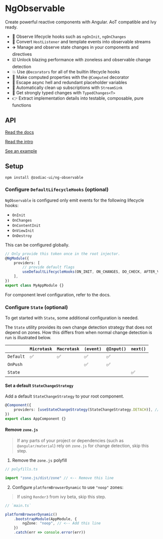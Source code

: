 # NgObservable

Create powerful reactive components with Angular. AoT compatible and Ivy ready.

-   🚀 Observe lifecycle hooks such as `ngOnInit`, `ngOnChanges`
-   🎉 Convert `HostListener` and template events into observable streams
-   ✈️ Manage and observe state changes in your components and directives
-   ☑️ Unlock blazing performance with zoneless and observable change detection
-   💥 Use `@Decorators` for all of the builtin lifecycle hooks
-   🍷 Make computed properties with the `@Computed` decorator
-   🚫 Escape async hell and redundant placeholder variables
-   🚮 Automatically clean up subscriptions with `StreamSink`
-   🎈 Get strongly typed changes with `TypedChanges<T>`
-   👉 Extract implementation details into testable, composable, pure functions

## API

[Read the docs](https://zodiac-team.gitbook.io/ng-observable/libs/ng-observable/docs/api)

[Read the intro](https://dev.to/michaelmuscat/create-observable-angular-components-with-ngobservable-2424)

[See an example](https://zodiac-team.gitbook.io/ng-observable/libs/ng-observable/docs/example)

## Setup

```
npm install @zodiac-ui/ng-observable
```

### Configure `DefaultLifecycleHooks` (optional)

`NgObservable` is configured only emit events for the following lifecycle hooks:

-   `OnInit`
-   `OnChanges`
-   `OnContentInit`
-   `OnViewInit`
-   `OnDestroy`

This can be configured globally.

```typescript
// Only provide this token once in the root injector.
@NgModule({
    providers: [
        // provide default flags
        useDefaultLifecycleHooks(ON_INIT, ON_CHANGES, DO_CHECK, AFTER_VIEW_CHECKED, ON_DESTROY),
    ],
})
export class MyAppModule {}
```

For component level configuration, refer to the docs.

### Configure `State` (optional)

To get started with `State`, some additional configuration is needed.

The `State` utility provides its own change detection strategy that does not depend on zones. How this differs from
when normal change detection is run is illustrated below.

|           | `Microtask` | `Macrotask` | `(event)` | `@Input()` | `next()` |
| --------- | ----------- | ----------- | --------- | ---------- | -------- |
| `Default` | ✅          | ✅          | ✅        | ✅         |          |
| `OnPush`  |             |             | ✅        | ✅         |          |
| `State`   |             |             |           |            | ✅       |

#### Set a default `StateChangeStrategy`

Add a default `StateChangeStrategy` to your root component.

```typescript
@Component({
    providers: [useStateChangeStrategy(StateChangeStrategy.DETACH)], // Or REATTACH if using zones
})
export class AppComponent {}
```

#### Remove `zone.js`

> If any parts of your project or dependencies (such as `@angular/material`) rely on `zone.js` for change detection,
> skip this step.

1. Remove the `zone.js` polyfill

```typescript
// polyfills.ts

import "zone.js/dist/zone" // <-- Remove this line
```

2. Configure `platformBrowserDynamic` to use `"noop"` zones:

> If using `Render3` from ivy beta, skip this step.

```typescript
// `main.ts`

platformBrowserDynamic()
    .bootstrapModule(AppModule, {
        ngZone: "noop", // <-- Add this line
    })
    .catch(err => console.error(err))
```

